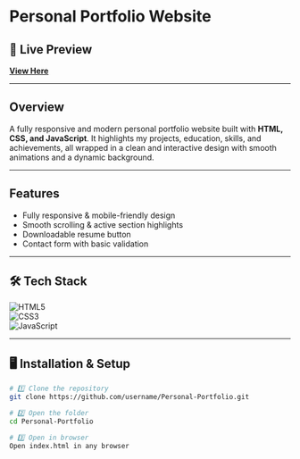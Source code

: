 # Personal Portfolio Website

## 🔗 Live Preview  
[**View Here**](https://personal-portfolio-q9lq.vercel.app/)  

---

## Overview  
A fully responsive and modern personal portfolio website built with **HTML, CSS, and JavaScript**. It highlights my projects, education, skills, and achievements, all wrapped in a clean and interactive design with smooth animations and a dynamic background.  

---

## Features  
- Fully responsive & mobile-friendly design  
- Smooth scrolling & active section highlights   
- Downloadable resume button  
- Contact form with basic validation   

---

## 🛠️ Tech Stack  
![HTML5](https://img.shields.io/badge/HTML5-orange?logo=html5&logoColor=white)  
![CSS3](https://img.shields.io/badge/CSS3-blue?logo=css3&logoColor=white)  
![JavaScript](https://img.shields.io/badge/JavaScript-yellow?logo=javascript&logoColor=black)

---


## 🖥️ Installation & Setup  

```bash
# 1️⃣ Clone the repository
git clone https://github.com/username/Personal-Portfolio.git

# 2️⃣ Open the folder
cd Personal-Portfolio

# 3️⃣ Open in browser
Open index.html in any browser
